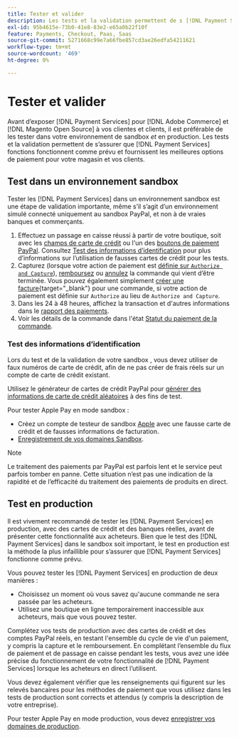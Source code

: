 ```yaml
---
title: Tester et valider
description: Les tests et la validation permettent de s [!DNL Payment Services] assurer que les fonctions fonctionnent comme prévu et offrent les meilleures options de paiement pour vos clients
exl-id: 95b4615e-73b0-41e8-83e2-e65a0b22f10f
feature: Payments, Checkout, Paas, Saas
source-git-commit: 5271668c99e7a66fbe857cd3ae26edfa54211621
workflow-type: tm+mt
source-wordcount: '469'
ht-degree: 0%

---
```


# Tester et valider

Avant d’exposer [!DNL Payment Services] pour [!DNL Adobe Commerce] et [!DNL Magento Open Source] à vos clientes et clients, il est préférable de les tester dans votre environnement de sandbox _et_ en production. Les tests et la validation permettent de s’assurer que [!DNL Payment Services] fonctions fonctionnent comme prévu et fournissent les meilleures options de paiement pour votre magasin et vos clients.

## Test dans un environnement sandbox

Tester les [!DNL Payment Services] dans un environnement sandbox est une étape de validation importante, même s’il s’agit d’un environnement simulé connecté uniquement au sandbox PayPal, et non à de vraies banques et commerçants.

1. Effectuez un passage en caisse réussi à partir de votre boutique, soit avec les [champs de carte de crédit](payments-options.md#credit-card-fields) ou l&#39;un des [boutons de paiement PayPal](payments-options.md#paypal-smart-buttons). Consultez [Test des informations d’identification](#testing-credentials) pour plus d’informations sur l’utilisation de fausses cartes de crédit pour les tests.
1. Capturez (lorsque votre action de paiement est [définie sur `Authorize and Capture`](onboard.md#set-payment-services-as-payment-method)), [remboursez](refunds.md) ou [annulez](voids.md) la commande qui vient d’être terminée. Vous pouvez également simplement [créer une facture](https://experienceleague.adobe.com/en/docs/commerce-admin/stores-sales/order-management/invoices#create-an-invoice){target="_blank"} pour une commande, si votre action de paiement est définie sur `Authorize` au lieu de `Authorize and Capture`.
1. Dans les 24 à 48 heures, affichez la transaction et d&#39;autres informations dans le [rapport des paiements](payouts.md).
1. Voir les détails de la commande dans l&#39;état [Statut du paiement de la commande](order-payment-status.md).

### Test des informations d’identification

Lors du test et de la validation de votre sandbox , vous devez utiliser de faux numéros de carte de crédit, afin de ne pas créer de frais réels sur un compte de carte de crédit existant.

Utilisez le générateur de cartes de crédit PayPal pour [générer des informations de carte de crédit aléatoires](https://www.paypal.com/us/smarthelp/article/where-can-i-find-test-credit-card-numbers-ts2157) à des fins de test.

Pour tester Apple Pay en mode sandbox :

* Créez un compte de testeur de sandbox [Apple](https://developer.apple.com/apple-pay/sandbox-testing/#create-a-sandbox-tester-account) avec une fausse carte de crédit et de fausses informations de facturation.
* [Enregistrement de vos domaines Sandbox](https://developer.paypal.com/docs/checkout/apm/apple-pay/#link-registeryoursandboxdomains).

>[!NOTE]
>
>Le traitement des paiements par PayPal est parfois lent et le service peut parfois tomber en panne. Cette situation n’est pas une indication de la rapidité et de l’efficacité du traitement des paiements de produits en direct.

## Test en production

Il est vivement recommandé de tester les [!DNL Payment Services] en production, avec des cartes de crédit et des banques réelles, avant de présenter cette fonctionnalité aux acheteurs. Bien que le test des [!DNL Payment Services] dans le sandbox soit important, le test en production est la méthode la plus infaillible pour s’assurer que [!DNL Payment Services] fonctionne comme prévu.

Vous pouvez tester les [!DNL Payment Services] en production de deux manières :

* Choisissez un moment où vous savez qu&#39;aucune commande ne sera passée par les acheteurs.
* Utilisez une boutique en ligne temporairement inaccessible aux acheteurs, mais que vous pouvez tester.

Complétez vos tests de production avec des cartes de crédit et des comptes PayPal réels, en testant l&#39;ensemble du cycle de vie d&#39;un paiement, y compris la capture et le remboursement. En complétant l’ensemble du flux de paiement et de passage en caisse pendant les tests, vous avez une idée précise du fonctionnement de votre fonctionnalité de [!DNL Payment Services] lorsque les acheteurs en direct l’utilisent.

Vous devez également vérifier que les renseignements qui figurent sur les relevés bancaires pour les méthodes de paiement que vous utilisez dans les tests de production sont corrects et attendus (y compris la description de votre entreprise).

Pour tester Apple Pay en mode production, vous devez [enregistrer vos domaines de production](https://developer.paypal.com/docs/checkout/apm/apple-pay/#register-your-live-domain).
